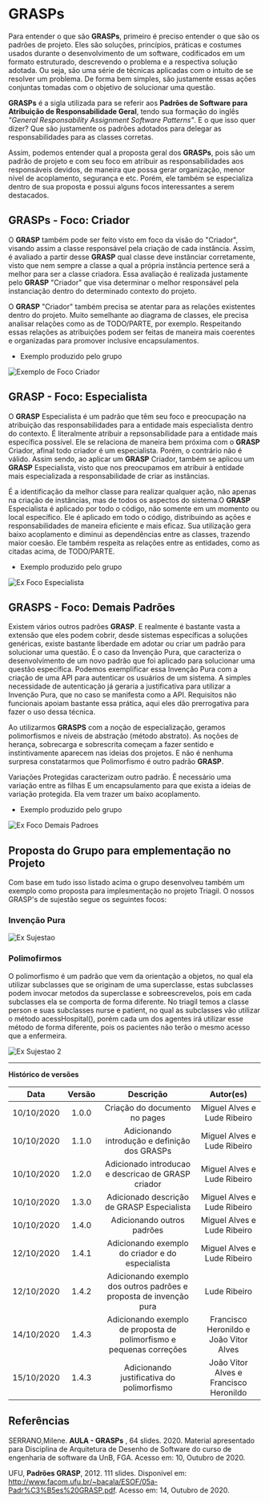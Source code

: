 # GRASPs

Para entender o que são **GRASPs**, primeiro é preciso entender o que são os padrões de projeto. Eles são soluções, princípios, práticas e costumes usados durante o desenvolvimento de um software, codificados em um formato estruturado, descrevendo o problema e a respectiva solução adotada. Ou seja, são uma série de técnicas aplicadas com o intuito de se resolver um problema. De forma bem simples, são justamente essas ações conjuntas tomadas com o objetivo de solucionar uma questão.

**GRASPs** é a sigla utilizada para se referir aos **Padrões de Software para Atribuição de Responsabilidade Geral**, tendo sua formação do inglês _"General Responsability Assignment Software Patterns"_. E o que isso quer dizer? Que são justamente os padrões adotados para delegar as responsabilidades para as classes corretas.

Assim, podemos entender qual a proposta geral dos **GRASPs**, pois são um padrão de projeto e com seu foco em atribuir as responsabilidades aos responsáveis devidos, de maneira que possa gerar organização, menor nível de acoplamento, segurança e etc. Porém, ele também se especializa dentro de sua proposta e possui alguns focos interessantes a serem destacados.

## GRASPs - Foco: Criador

O **GRASP** também pode ser feito visto em foco da visão do "Criador", visando assim a classe responsável pela criação de cada instância. Assim, é avaliado a partir desse **GRASP** qual classe deve instânciar corretamente, visto que nem sempre a classe a qual a própria instância pertence será a melhor para ser a classe criadora. Essa avaliação é realizada justamente pelo **GRASP** "Criador" que visa determinar o melhor responsável pela instanciação dentro do determinado contexto do projeto.

O **GRASP** "Criador" também precisa se atentar para as relações existentes dentro do projeto. Muito semelhante ao diagrama de classes, ele precisa analisar relações como as de TODO/PARTE, por exemplo. Respeitando essas relações as atribuições podem ser feitas de maneira mais coerentes e organizadas para promover inclusive encapsulamentos.

- Exemplo produzido pelo grupo

![Exemplo de Foco Criador](https://i.imgur.com/9OAL8bl.png)

## GRASP - Foco: Especialista

O **GRASP** Especialista é um padrão que têm seu foco e preocupação na atribuição das responsabilidades para a entidade mais especialista dentro do contexto. É literalmente atribuir a repsonsabilidade para a entidade mais específica possível. Ele se relaciona de maneira bem próxima com o **GRASP** Criador, afinal todo criador é um especialista. Porém, o contrário não é válido. Assim sendo, ao aplicar um **GRASP** Criador, também se aplicou um **GRASP** Especialista, visto que nos preocupamos em atribuir à entidade mais especializada a responsabilidade de criar as instâncias.

É a identificação da melhor classe para realizar qualquer ação, não apenas na criação de instâncias, mas de todos os aspectos do sistema.O **GRASP** Especialista é aplicado por todo o código, não somente em um momento ou local específico. Ele é aplicado em todo o código, distribuindo as ações e responsabilidades de maneira eficiente e mais eficaz. Sua utilização gera baixo acoplamento e diminui as dependências entre as classes, trazendo maior coesão. Ele também respeita as relações entre as entidades, como as citadas acima, de TODO/PARTE.

- Exemplo produzido pelo grupo

![Ex Foco Especialista](https://i.imgur.com/RibLzLO.png)

## GRASPS - Foco: Demais Padrões

Existem vários outros padrões **GRASP**. E realmente é bastante vasta a extensão que eles podem cobrir, desde sistemas específicas a soluções genéricas, existe bastante liberdade em adotar ou criar um padrão para solucionar uma questão. É o caso da Invenção Pura, que caracteriza o desenvolvimento de um novo padrão que foi aplicado para solucionar uma questão específica. Podemos exemplificar essa Invenção Pura com a criação de uma API para autenticar os usuários de um sistema. A simples necessidade de autenticação já geraria a justificativa para utilizar a Invenção Pura, que no caso se manifesta como a API. Requisitos não funcionais apoiam bastante essa prática, aqui eles dão prerrogativa para fazer o uso dessa técnica.

Ao utilizarmos **GRASPS** com a noção de especialização, geramos polimorfismos e níveis de abstração (método abstrato). As noções de herança, sobrecarga e sobrescrita começam a fazer sentido e instintivamente aparecem nas ideias dos projetos. E não é nenhuma surpresa constatarmos que Polimorfismo é outro padrão **GRASP**.

Variações Protegidas caracterizam outro padrão. É necessário uma variação entre as filhas E um encapsulamento para que exista a ideias de variação protegida. Ela vem trazer um baixo acoplamento.

- Exemplo produzido pelo grupo

![Ex Foco Demais Padroes](https://i.imgur.com/Cew2QcP.png)

## Proposta do Grupo para emplementação no Projeto

Com base em tudo isso listado acima o grupo desenvolveu também um exemplo como proposta para implesmentação no projeto Triagil. O nossos GRASP's de sujestão segue os seguintes focos:

### Invenção Pura

![Ex Sujestao](https://i.imgur.com/Cew2QcP.png)

### Polimofirmos

O polimorfismo é um padrão que vem da orientação a objetos, no qual ela utilizar subclasses que se originam de uma superclasse, estas subclasses podem invocar metodos da superclasse e sobreescrevelos, pois em cada subclasses ela se comporta de forma diferente. No triagil temos a classe person e suas subclasses nurse e patient, no qual as subclasses vão utilizar o método acessHospital(), porém cada um dos agentes irá utilizar esse método de forma diferente, pois os pacientes não terão o mesmo acesso que a enfermeira.

![Ex Sujestao 2](https://i.imgur.com/fu8HRCl.png)

---

**Histórico de versões**

|Data|Versão|Descrição|Autor(es)|
|:--:|:----:|:-------:|:-------:|
| 10/10/2020 | 1.0.0 | Criação do documento no pages | Miguel Alves e Lude Ribeiro |
| 10/10/2020 | 1.1.0 | Adicionando introdução e definição dos GRASPs | Miguel Alves e Lude Ribeiro |
| 10/10/2020 | 1.2.0 | Adicionado introducao e descricao de GRASP criador |  Miguel Alves e Lude Ribeiro |
| 10/10/2020 | 1.3.0 | Adicionado descrição de GRASP Especialista |  Miguel Alves e Lude Ribeiro |
| 10/10/2020 | 1.4.0 | Adicionando outros padrões | Miguel Alves e Lude Ribeiro |
| 12/10/2020 | 1.4.1 | Adicionando exemplo do criador e do especialista | Miguel Alves e Lude Ribeiro |
| 12/10/2020 | 1.4.2 | Adicionando exemplo dos outros padrões e proposta de invenção pura | Lude Ribeiro |
| 14/10/2020 | 1.4.3 | Adicionando exemplo de proposta de polimorfismo e pequenas correções | Francisco Heronildo e João Vitor Alves |
| 15/10/2020 | 1.4.3 | Adicionando justificativa do polimorfismo | João Vitor Alves e  Francisco Heronildo |


## Referências

SERRANO,Milene. **AULA - GRASPs** , 64 slides. 2020. Material apresentado para Disciplina de Arquitetura de Desenho de Software do curso de engenharia de software da UnB, FGA. Acesso em: 10, Outubro de 2020.

UFU, **Padrões GRASP**, 2012. 111 slides. Disponível em: <http://www.facom.ufu.br/~bacala/ESOF/05a-Padr%C3%B5es%20GRASP.pdf>. Acesso em: 14, Outubro de 2020.
